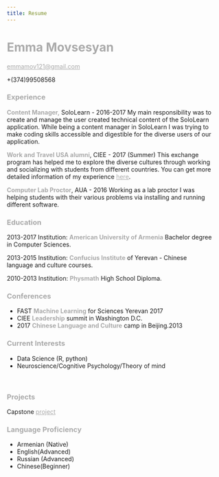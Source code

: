 ```yaml
---
title: Resume
---
```


<style>
    body {
        margin: auto;
    	width: 50%;
    	padding-top:5%;

    }
		h1 {
			color: #aaa;
		}
		h3 {
		   color: #aaa;
		}
		strong,  a  {
			color:#aaa;
		}
		
</style>

# Emma Movsesyan

emmamov121@gmail.com 

+(374)99508568

### Experience

**Content Manager,** SoloLearn - 2016-2017
My main responsibility was to create and manage the user created technical content of the SoloLearn application. While being a content manager in SoloLearn I was trying to make coding skills accessible and digestible for the diverse users of our application.

**Work and Travel USA alumni**, CIEE - 2017 (Summer)
This exchange program has helped me to explore the diverse cultures through working and socializing with students from different countries. You can get more detailed information of my experience [here](http://exchange-programs.ciee.org/2017/11/emmas-search-for-answers-at-the-2017-civic-leadership-summit.html).

**Computer Lab Proctor**, AUA - 2016
Working as a lab proctor I was helping students with their various problems via installing and running different software.

###  Education

2013-2017
Institution: **American University of Armenia** Bachelor degree in Computer Sciences.

2013-2015
Institution: **Confucius Institute** of Yerevan - Chinese language and culture courses.

2010-2013
Institution: **Physmath** High School Diploma.

### Conferences

*  FAST **Machine Learning** for Sciences Yerevan 2017 
*  CIEE **Leadership** summit in Washington D.C.
*  2017 **Chinese Language and Culture** camp in Beijing.2013

### Current Interests
- Data Science (R, python)
- Neuroscience/Cognitive Psychology/Theory of mind 
<br>


### Projects
Capstone [project](https://github.com/M4ML/Capstone_Project)

### Language Proficiency
* Armenian (Native) 
* English(Advanced)
* Russian (Advanced) 
* Chinese(Beginner)